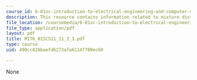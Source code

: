 ```yaml
---
course_id: 6-01sc-introduction-to-electrical-engineering-and-computer-science-i-spring-2011
description: This resource contains information related to mixture distributions.
file_location: /coursemedia/6-01sc-introduction-to-electrical-engineering-and-computer-science-i-spring-2011/490cc826baefd6273afa6114f709ec68_MIT6_01SCS11_11_2_3.pdf
file_type: application/pdf
layout: pdf
title: MIT6_01SCS11_11_2_3.pdf
type: course
uid: 490cc826baefd6273afa6114f709ec68

---
```

None